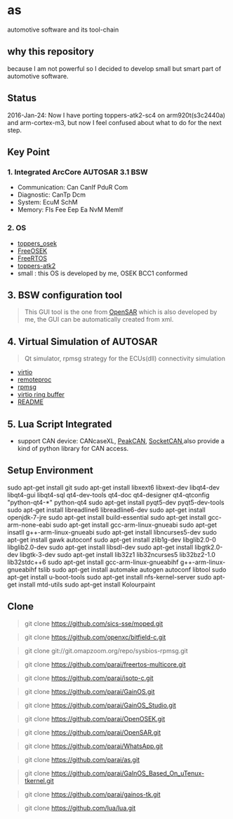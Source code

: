 # as
automotive software and its tool-chain

## why this repository
because I am not powerful so I decided to develop small but smart part of automotive software.

## Status
2016-Jan-24:  Now I have porting toppers-atk2-sc4 on arm920t(s3c2440a) and arm-cortex-m3, but now I feel confused about what to do for the next step. 

## Key Point

### 1. Integrated ArcCore AUTOSAR 3.1 BSW
* Communication: Can CanIf PduR Com 
* Diagnostic: CanTp Dcm
* System: EcuM SchM
* Memory: Fls Fee Eep Ea NvM MemIf

### 2. OS 
* [toppers_osek](https://www.toppers.jp/osek-os.html)
* [FreeOSEK](http://opensek.sourceforge.net/)
* [FreeRTOS](http://www.freertos.org/)
* [toppers-atk2](https://www.toppers.jp/atk2.html)
* small : this OS is developed by me, OSEK BCC1 conformed

## 3. BSW configuration tool
> This GUI tool is the one from [OpenSAR](https://github.com/parai/OpenSAR.git) which is also developed by me, the GUI can be automatically created from xml.

## 4. Virtual Simulation of AUTOSAR
> Qt simulator, rpmsg strategy for the ECUs(dll) connectivity simulation 
* [virtio](http://docs.oasis-open.org/virtio/virtio/v1.0/csprd01/virtio-v1.0-csprd01.pdf)
* [remoteproc](https://www.kernel.org/doc/Documentation/remoteproc.txt)
* [rpmsg](https://www.kernel.org/doc/Documentation/rpmsg.txt)
* [virtio ring buffer](http://www.ibm.com/developerworks/cn/linux/1402_caobb_virtio/)
* [README](./com/as.infrastructure/system/vm/readme.md)

## 5. Lua Script Integrated
* support CAN device: CANcaseXL, [PeakCAN](http://www.peak-system.com/PCAN-USB.199.0.html?L=1), [SocketCAN](https://en.wikipedia.org/wiki/SocketCAN),also provide a kind of python library for CAN access.

## Setup Environment
sudo apt-get install git
sudo apt-get install libxext6 libxext-dev libqt4-dev libqt4-gui libqt4-sql qt4-dev-tools qt4-doc qt4-designer qt4-qtconfig "python-qt4-*" python-qt4
sudo apt-get install pyqt5-dev pyqt5-dev-tools
sudo apt-get install libreadline6 libreadline6-dev
sudo apt-get install openjdk-7-jre
sudo apt-get install build-essential
sudo apt-get install gcc-arm-none-eabi
sudo apt-get install gcc-arm-linux-gnueabi
sudo apt-get insatll g++-arm-linux-gnueabi
sudo apt-get install libncurses5-dev
sudo apt-get install gawk autoconf
sudo apt-get install zlib1g-dev libglib2.0-0 libglib2.0-dev
sudo apt-get install libsdl-dev
sudo apt-get install libgtk2.0-dev libgtk-3-dev
sudo apt-get install lib32z1 lib32ncurses5 lib32bz2-1.0 lib32stdc++6
sudo apt-get install gcc-arm-linux-gnueabihf g++-arm-linux-gnueabihf  tslib
sudo apt-get install automake autogen autoconf libtool
sudo apt-get install u-boot-tools
sudo apt-get install nfs-kernel-server
sudo apt-get install mtd-utils
sudo apt-get install Kolourpaint

## Clone
> git clone https://github.com/sics-sse/moped.git

> git clone https://github.com/openxc/bitfield-c.git

> git clone git://git.omapzoom.org/repo/sysbios-rpmsg.git

> git clone https://github.com/parai/freertos-multicore.git

> git clone https://github.com/parai/isotp-c.git

> git clone https://github.com/parai/GainOS.git

> git clone https://github.com/parai/GainOS_Studio.git

> git clone https://github.com/parai/OpenOSEK.git

> git clone https://github.com/parai/OpenSAR.git

> git clone https://github.com/parai/WhatsApp.git

> git clone https://github.com/parai/as.git

> git clone https://github.com/parai/GaInOS_Based_On_uTenux-tkernel.git

> git clone https://github.com/parai/gainos-tk.git

> git clone https://github.com/lua/lua.git

   
    

